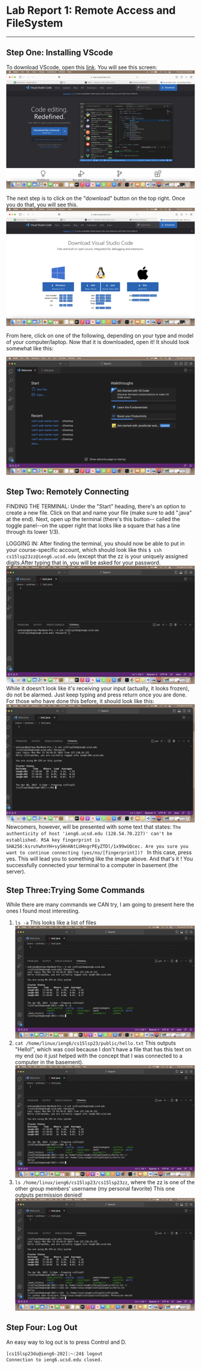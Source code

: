 # **Lab Report 1: Remote Access and FileSystem**
---------

## **Step One: Installing VScode** 
To download VScode, open this [link](https://code.visualstudio.com). You will see this screen: 
![Image](https://raw.githubusercontent.com/a5calderon/cse15l-lab-reports/main/Screen%20Shot%202023-04-06%20at%204.34.41%20PM.png)

The next step is to click on the "download" button on the top right. Once you do that, you will see this. 
![Image](https://raw.githubusercontent.com/a5calderon/cse15l-lab-reports/main/Screen%20Shot%202023-04-06%20at%204.35.18%20PM.png)

From here, click on one of the following, depending on your type and model of your computer/laptop.
Now that it is downloaded, open it! It should look somewhat like this:

![Image](https://raw.githubusercontent.com/a5calderon/cse15l-lab-reports/main/Screen%20Shot%202023-04-06%20at%205.01.03%20PM.png)

## Step Two: Remotely Connecting 
FINDING THE TERMINAL: Under the "Start" heading, there's an option to create a new file. Click on that and name your file (make sure to add ".java" at the end). Next, open up the terminal (there's this button-- called the toggle panel--on the upper right that looks like a square that has a line through its lower 1/3). 

LOGGING IN: After finding the terminal, you should now be able to put in your course-specific account, which should look like this `$ ssh cs15lsp23zz@ieng6.ucsd.edu` (except that the zz is your uniquely assigned digits.After typing that in, you will be asked for your password.
![Image](https://raw.githubusercontent.com/a5calderon/cse15l-lab-reports/main/Screen%20Shot%202023-04-06%20at%205.14.45%20PM.png)
While it doesn't look like it's receiving your input (actually, it looks frozen), do not be alarmed. Just keep typing and press return once you are done. 
For those who have done this before, it should look like this: 
![Image](https://raw.githubusercontent.com/a5calderon/cse15l-lab-reports/main/Screen%20Shot%202023-04-06%20at%205.15.10%20PM.png)
Newcomers, however, will be presented with some text that states: `The authenticity of host 'ieng6.ucsd.edu (128.54.70.227)' can't be established.
RSA key fingerprint is SHA256:ksruYwhnYH+sySHnHAtLUHngrPEyZTDl/1x99wUQcec.
Are you sure you want to continue connecting (yes/no/[fingerprint])? `
In this case, press yes. This will lead you to something like the image above.
And that's it ! You successfully connected your terminal to a computer in basement (the server). 
## Step Three:Trying Some Commands 
While there are many commands we CAN try, I am going to present here the ones I found most interesting. 
1. `ls -a`
This looks like a list of files 
![Image](https://raw.githubusercontent.com/a5calderon/cse15l-lab-reports/main/Screen%20Shot%202023-04-06%20at%205.31.39%20PM.png)
3. `cat /home/linux/ieng6/cs15lsp23/public/hello.txt`
This outputs "Hello!", which was cool because I don't have a file that has this text on my end (so it just helped with the concept that I was connected to a computer in the basement). 
![Image](https://raw.githubusercontent.com/a5calderon/cse15l-lab-reports/main/Screen%20Shot%202023-04-06%20at%205.32.35%20PM.png)
5. `ls /home/linux/ieng6/cs15lsp23/cs15lsp23zz`, where the zz is one of the other group members’ username (my personal favorite) 
This one outputs permission denied! 
![Image](https://raw.githubusercontent.com/a5calderon/cse15l-lab-reports/main/Screen%20Shot%202023-04-06%20at%205.33.09%20PM.png)

## Step Four: Log Out 
An easy way to log out is to press Control and D.
```
[cs15lsp23du@ieng6-202]:~:24$ logout
Connection to ieng6.ucsd.edu closed.
```
